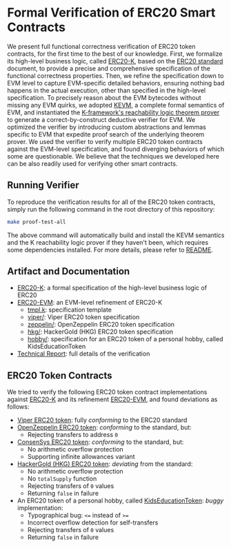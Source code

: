 Formal Verification of ERC20 Smart Contracts
============================================

We present full functional correctness verification of ERC20 token contracts, for the first time to the best of our knowledge.
First, we formalize its high-level business logic, called [ERC20-K](https://github.com/runtimeverification/erc20-semantics), based on the [ERC20 standard](https://github.com/ethereum/EIPs/blob/master/EIPS/eip-20.md) document, to provide a precise and comprehensive specification of the functional correctness properties.
Then, we refine the specification down to EVM level to capture EVM-specific detailed behaviors, ensuring nothing bad happens in the actual execution, other than specified in the high-level specification.
To precisely reason about the EVM bytecodes without missing any EVM quirks, we adopted [KEVM](https://github.com/kframework/evm-semantics), a complete formal semantics of EVM, and instantiated the [K-framework's reachability logic theorem prover](http://fsl.cs.illinois.edu/index.php/Semantics-Based_Program_Verifiers_for_All_Languages) to generate a correct-by-construct deductive verifier for EVM.
We optimized the verifier by introducing custom abstractions and lemmas specific to EVM that expedite proof search of the underlying theorem prover.
We used the verifier to verify multiple ERC20 token contracts against the EVM-level specification, and found diverging behaviors of which some are questionable.
We believe that the techniques we developed here can be also readily used for verifying other smart contracts.

Running Verifier
----------------

To reproduce the verification results for all of the ERC20 token contracts, simply run the following command in the root directory of this repository:

```sh
make proof-test-all
```

The above command will automatically build and install the KEVM semantics and the K reachability logic prover if they haven't been, which requires some dependencies installed.
For more details, please refer to [README](../../README.md).

Artifact and Documentation
--------------------------

-   [ERC20-K](https://github.com/runtimeverification/erc20-semantics): a formal specification of the high-level business logic of ERC20
-   [ERC20-EVM](.): an EVM-level refinement of ERC20-K
    -   [tmpl.k](tmpl.k): specification template
    -   [viper/](viper): Viper ERC20 token specification
    -   [zeppelin/](zeppelin): OpenZeppelin ERC20 token specification
    -   [hkg/](hkg): HackerGold (HKG) ERC20 token specification
    -   [hobby/](hobby): specification for an ERC20 token of a personal hobby, called KidsEducationToken
-   [Technical Report](tech-report.pdf): full details of the verification

ERC20 Token Contracts
---------------------

We tried to verify the following ERC20 token contract implementations against [ERC20-K](https://github.com/runtimeverification/erc20-semantics) and its refinement [ERC20-EVM](.), and found deviations as follows:

-   [Viper ERC20 token](https://github.com/ethereum/vyper/blob/master/examples/tokens/ERC20_solidity_compatible/ERC20.v.py): fully *conforming* to the ERC20 standard
-   [OpenZeppelin ERC20 token](https://github.com/OpenZeppelin/zeppelin-solidity/blob/master/contracts/token/ERC20/StandardToken.sol): *conforming* to the standard, but:
    -   Rejecting transfers to address `0`
-   [ConsenSys ERC20 token](https://github.com/ConsenSys/Tokens/blob/master/contracts/eip20/EIP20.sol): *conforming* to the standard, but:
    -   No arithmetic overflow protection
    -   Supporting infinite allowances variant
-   [HackerGold (HKG) ERC20 token](https://github.com/ether-camp/virtual-accelerator/blob/master/contracts/StandardToken.sol): *deviating* from the standard:
    -   No arithmetic overflow protection
    -   No `totalSupply` function
    -   Rejecting transfers of `0` values
    -   Returning `false` in failure
-   An ERC20 token of a personal hobby, called [KidsEducationToken](https://github.com/ethereum/mist/issues/3301): *buggy* implementation:
    -   Typographical bug: `<=` instead of `>=`
    -   Incorrect overflow detection for self-transfers
    -   Rejecting transfers of `0` values
    -   Returning `false` in failure
